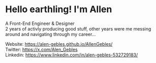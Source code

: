 # Hello earthling! I'm Allen
A Front-End Engineer & Designer<br />
2 years of activly producing good stuff, other years were me messing around and navigating through my career...

Website: <a href="https://alen-gebles.github.io/AllenGebles/">https://alen-gebles.github.io/AllenGebles/</a><br />
Twitter: <a href="https://x.com/Alen_Gebles">https://x.com/Alen_Gebles</a><br />
Linkedin: <a href="https://www.linkedin.com/in/alen-gebles-532729183/">https://www.linkedin.com/in/alen-gebles-532729183/</a>
